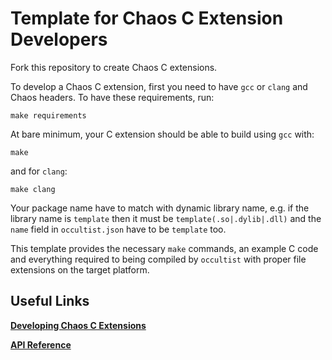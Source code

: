 # Template for Chaos C Extension Developers

Fork this repository to create Chaos C extensions.

To develop a Chaos C extension, first you need to have `gcc` or `clang` and Chaos headers.
To have these requirements, run:

```
make requirements
```

At bare minimum, your C extension should be able to build using `gcc` with:

```
make
```

and for `clang`:

```
make clang
```

Your package name have to match with dynamic library name, e.g. if the library name is `template`
then it must be `template(.so|.dylib|.dll)` and the `name` field in `occultist.json` have to be `template` too.

This template provides the necessary `make` commands, an example C code and everything required to
being compiled by `occultist` with proper file extensions on the target platform.

## Useful Links

[**Developing Chaos C Extensions**](https://chaos-lang.org/docs/16_chaos_c_extensions_development)

[**API Reference**](https://chaos-lang.org/docs/api)
